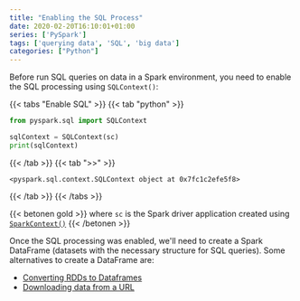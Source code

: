 ```yaml
---
title: "Enabling the SQL Process"
date: 2020-02-20T16:10:01+01:00
series: ['PySpark']
tags: ['querying data', 'SQL', 'big data']
categories: ["Python"]
---
```


Before run SQL queries on data in a Spark environment, you need to enable the SQL processing using `SQLContext()`: 

{{< tabs "Enable SQL" >}}
{{< tab "python" >}}
```python
from pyspark.sql import SQLContext

sqlContext = SQLContext(sc)
print(sqlContext)
``` 
{{< /tab >}}
{{< tab ">>" >}}
```
<pyspark.sql.context.SQLContext object at 0x7fc1c2efe5f8>
```
{{< /tab >}}
{{< /tabs >}}

{{< betonen gold >}}
where `sc` is the Spark driver application created using [`SparkContext()`](/posts/python/create-a-sparkcontext)
{{< /betonen >}}

Once the SQL processing was enabled, we'll need to create a Spark DataFrame (datasets with the necessary structure for SQL queries). Some alternatives to create a DataFrame are:

- [Converting RDDs to Dataframes](/posts/python/converting-rdds-to-dataframes)
- [Downloading data from a URL](/posts/python/download-data-and-read-in-pyspark-sql) 

